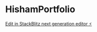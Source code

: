 # HishamPortfolio

[Edit in StackBlitz next generation editor ⚡️](https://stackblitz.com/~/github.com/HishamEltayb/HishamPortfolio)